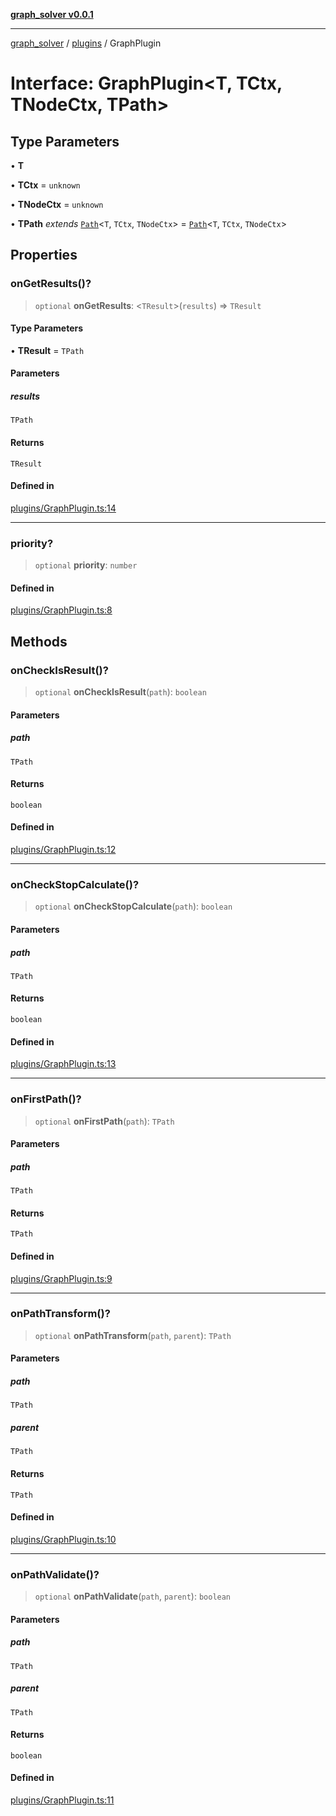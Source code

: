 [**graph_solver v0.0.1**](../../../README.md)

***

[graph_solver](../../../globals.md) / [plugins](../README.md) / GraphPlugin

# Interface: GraphPlugin\<T, TCtx, TNodeCtx, TPath\>

## Type Parameters

• **T**

• **TCtx** = `unknown`

• **TNodeCtx** = `unknown`

• **TPath** *extends* [`Path`](../../../interfaces/Path.md)\<`T`, `TCtx`, `TNodeCtx`\> = [`Path`](../../../interfaces/Path.md)\<`T`, `TCtx`, `TNodeCtx`\>

## Properties

### onGetResults()?

> `optional` **onGetResults**: \<`TResult`\>(`results`) => `TResult`

#### Type Parameters

• **TResult** = `TPath`

#### Parameters

##### results

`TPath`

#### Returns

`TResult`

#### Defined in

[plugins/GraphPlugin.ts:14](https://github.com/ahibis/grapthSolver/blob/8193d141248faba7f0f1404b97be6f37b74018dc/src/plugins/GraphPlugin.ts#L14)

***

### priority?

> `optional` **priority**: `number`

#### Defined in

[plugins/GraphPlugin.ts:8](https://github.com/ahibis/grapthSolver/blob/8193d141248faba7f0f1404b97be6f37b74018dc/src/plugins/GraphPlugin.ts#L8)

## Methods

### onCheckIsResult()?

> `optional` **onCheckIsResult**(`path`): `boolean`

#### Parameters

##### path

`TPath`

#### Returns

`boolean`

#### Defined in

[plugins/GraphPlugin.ts:12](https://github.com/ahibis/grapthSolver/blob/8193d141248faba7f0f1404b97be6f37b74018dc/src/plugins/GraphPlugin.ts#L12)

***

### onCheckStopCalculate()?

> `optional` **onCheckStopCalculate**(`path`): `boolean`

#### Parameters

##### path

`TPath`

#### Returns

`boolean`

#### Defined in

[plugins/GraphPlugin.ts:13](https://github.com/ahibis/grapthSolver/blob/8193d141248faba7f0f1404b97be6f37b74018dc/src/plugins/GraphPlugin.ts#L13)

***

### onFirstPath()?

> `optional` **onFirstPath**(`path`): `TPath`

#### Parameters

##### path

`TPath`

#### Returns

`TPath`

#### Defined in

[plugins/GraphPlugin.ts:9](https://github.com/ahibis/grapthSolver/blob/8193d141248faba7f0f1404b97be6f37b74018dc/src/plugins/GraphPlugin.ts#L9)

***

### onPathTransform()?

> `optional` **onPathTransform**(`path`, `parent`): `TPath`

#### Parameters

##### path

`TPath`

##### parent

`TPath`

#### Returns

`TPath`

#### Defined in

[plugins/GraphPlugin.ts:10](https://github.com/ahibis/grapthSolver/blob/8193d141248faba7f0f1404b97be6f37b74018dc/src/plugins/GraphPlugin.ts#L10)

***

### onPathValidate()?

> `optional` **onPathValidate**(`path`, `parent`): `boolean`

#### Parameters

##### path

`TPath`

##### parent

`TPath`

#### Returns

`boolean`

#### Defined in

[plugins/GraphPlugin.ts:11](https://github.com/ahibis/grapthSolver/blob/8193d141248faba7f0f1404b97be6f37b74018dc/src/plugins/GraphPlugin.ts#L11)

